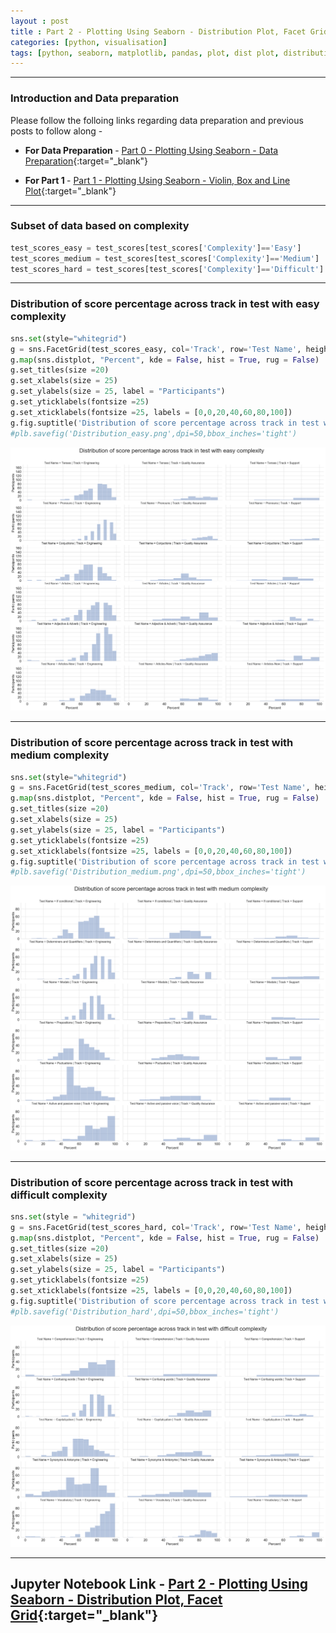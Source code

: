 ```yaml
---
layout : post
title : Part 2 - Plotting Using Seaborn - Distribution Plot, Facet Grid
categories: [python, visualisation]
tags: [python, seaborn, matplotlib, pandas, plot, dist plot, distribution, facet, grid]
---
```


---
### Introduction and Data preparation
Please follow the folloing links regarding data preparation and previous posts to follow along -

* <b> For Data Preparation </b>  - [Part 0 - Plotting Using Seaborn - Data Preparation](/python/visualisation/2019/08/20/Plotting-Seaborn-Data-Preparation.html){:target="_blank"}

* <b> For Part 1 </b> - [Part 1 - Plotting Using Seaborn - Violin, Box and Line Plot](/python/visualisation/2019/08/21/Plotting-Seaborn-Violin-Box-Line.html){:target="_blank"}

---

### Subset of data based on complexity

```python
test_scores_easy = test_scores[test_scores['Complexity']=='Easy']
test_scores_medium = test_scores[test_scores['Complexity']=='Medium']
test_scores_hard = test_scores[test_scores['Complexity']=='Difficult']
```
---

### Distribution of score percentage across track in test with easy complexity

```python
sns.set(style="whitegrid")
g = sns.FacetGrid(test_scores_easy, col='Track', row='Test Name', height = 4, aspect =2.5)
g.map(sns.distplot, "Percent", kde = False, hist = True, rug = False)
g.set_titles(size =20)
g.set_xlabels(size = 25)
g.set_ylabels(size = 25, label = "Participants")
g.set_yticklabels(fontsize =25)
g.set_xticklabels(fontsize =25, labels = [0,0,20,40,60,80,100])
g.fig.suptitle('Distribution of score percentage across track in test with easy complexity', fontsize=40, x = 0.5, y = 1.05)
#plb.savefig('Distribution_easy.png',dpi=50,bbox_inches='tight')
```

<!--break-->

![Distribution Plot](/static/img/posts/python/2019-08-23-Plotting-Seaborn-Distribution-Facet-Grid/output_5_1.png "Distribution of score percentage across track in test with easy complexity")

---

### Distribution of score percentage across track in test with medium complexity

```python
sns.set(style="whitegrid")
g = sns.FacetGrid(test_scores_medium, col='Track', row='Test Name', height = 4, aspect =2.5)
g.map(sns.distplot, "Percent", kde = False, hist = True, rug = False)
g.set_titles(size =20)
g.set_xlabels(size = 25)
g.set_ylabels(size = 25, label = "Participants")
g.set_yticklabels(fontsize =25)
g.set_xticklabels(fontsize =25, labels = [0,0,20,40,60,80,100])
g.fig.suptitle('Distribution of score percentage across track in test with medium complexity', fontsize=40, x = 0.5, y = 1.05)
#plb.savefig('Distribution_medium.png',dpi=50,bbox_inches='tight')
```

![Distribution Plot](/static/img/posts/python/2019-08-23-Plotting-Seaborn-Distribution-Facet-Grid/output_6_1.png "Distribution of score percentage across track in test with medium complexity")

---

### Distribution of score percentage across track in test with difficult complexity

```python
sns.set(style = "whitegrid")
g = sns.FacetGrid(test_scores_hard, col='Track', row='Test Name', height = 4, aspect =2.5)
g.map(sns.distplot, "Percent", kde = False, hist = True, rug = False)
g.set_titles(size =20)
g.set_xlabels(size = 25)
g.set_ylabels(size = 25, label = "Participants")
g.set_yticklabels(fontsize =25)
g.set_xticklabels(fontsize =25, labels = [0,0,20,40,60,80,100])
g.fig.suptitle('Distribution of score percentage across track in test with difficult complexity', fontsize=40, x = 0.5, y = 1.05)
#plb.savefig('Distribution_hard',dpi=50,bbox_inches='tight')
```

![Distribution Plot](/static/img/posts/python/2019-08-23-Plotting-Seaborn-Distribution-Facet-Grid/output_7_1.png "Distribution of score percentage across track in test with difficult complexity")

---
<b> Jupyter Notebook Link </b>   - [Part 2 - Plotting Using Seaborn - Distribution Plot, Facet Grid](https://nbviewer.jupyter.org/github/aakashkh/Sample-Jupyter-Notebooks/blob/master/Visualization%20With%20Seaborn/Complexity%20Analysis.ipynb){:target="_blank"}
---
